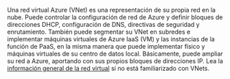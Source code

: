 Una red virtual Azure (VNet) es una representación de su propia red en la nube. Puede controlar la configuración de red de Azure y definir bloques de direcciones DHCP, configuración de DNS, directivas de seguridad y enrutamiento. También puede segmentar su VNet en subredes e implementar máquinas virtuales de Azure IaaS (VM) y las instancias de la función de PaaS, en la misma manera que puede implementar físico y máquinas virtuales de su centro de datos local. Básicamente, puede ampliar su red a Azure, aportando con sus propios bloques de direcciones IP. Lea la [información general de la red virtual](../articles/virtual-network/virtual-networks-overview.md) si no está familiarizado con VNets.

